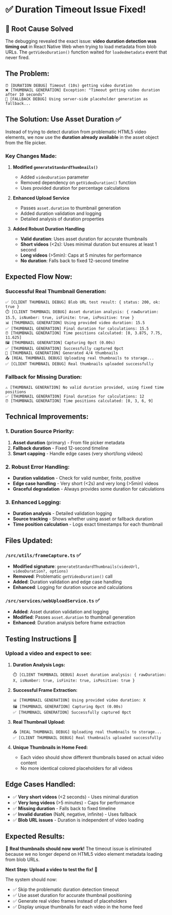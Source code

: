 # ✅ Duration Timeout Issue Fixed!

## 🎯 **Root Cause Solved**

The debugging revealed the exact issue: **video duration detection was timing out** in React Native Web when trying to load metadata from blob URLs. The `getVideoDuration()` function waited for `loadedmetadata` event that never fired.

## **The Problem:**
```
⏰ [DURATION DEBUG] Timeout (10s) getting video duration
❌ [THUMBNAIL GENERATION] Exception: "Timeout getting video duration after 10 seconds"
🔄 [FALLBACK DEBUG] Using server-side placeholder generation as fallback...
```

## **The Solution: Use Asset Duration** ✅

Instead of trying to detect duration from problematic HTML5 video elements, we now use the **duration already available** in the asset object from the file picker.

### **Key Changes Made:**

1. **Modified `generateStandardThumbnails()`**
   - Added `videoDuration` parameter 
   - Removed dependency on `getVideoDuration()` function
   - Uses provided duration for percentage calculations

2. **Enhanced Upload Service**
   - Passes `asset.duration` to thumbnail generation
   - Added duration validation and logging
   - Detailed analysis of duration properties

3. **Added Robust Duration Handling**
   - **Valid duration**: Uses asset duration for accurate thumbnails
   - **Short videos** (<2s): Uses minimal duration but ensures at least 1 second
   - **Long videos** (>5min): Caps at 5 minutes for performance
   - **No duration**: Falls back to fixed 12-second timeline

## **Expected Flow Now:**

### **Successful Real Thumbnail Generation:**
```
✅ [CLIENT THUMBNAIL DEBUG] Blob URL test result: { status: 200, ok: true }
⏱️ [CLIENT THUMBNAIL DEBUG] Asset duration analysis: { rawDuration: 15.5, isNumber: true, isFinite: true, isPositive: true }
📊 [THUMBNAIL GENERATION] Using provided video duration: 15.5
✅ [THUMBNAIL GENERATION] Final duration for calculations: 15.5
⏰ [THUMBNAIL GENERATION] Time positions calculated: [0, 3.875, 7.75, 11.625]
🖼️ [THUMBNAIL GENERATION] Capturing 0pct (0.00s)
✅ [THUMBNAIL GENERATION] Successfully captured 0pct
🎉 [THUMBNAIL GENERATION] Generated 4/4 thumbnails
📤 [REAL THUMBNAIL DEBUG] Uploading real thumbnails to storage...
✅ [CLIENT THUMBNAIL DEBUG] Real thumbnails uploaded successfully
```

### **Fallback for Missing Duration:**
```
⚠️ [THUMBNAIL GENERATION] No valid duration provided, using fixed time positions
✅ [THUMBNAIL GENERATION] Final duration for calculations: 12
⏰ [THUMBNAIL GENERATION] Time positions calculated: [0, 3, 6, 9]
```

## **Technical Improvements:**

### **1. Duration Source Priority:**
1. **Asset duration** (primary) - From file picker metadata
2. **Fallback duration** - Fixed 12-second timeline
3. **Smart capping** - Handle edge cases (very short/long videos)

### **2. Robust Error Handling:**
- **Duration validation** - Check for valid number, finite, positive
- **Edge case handling** - Very short (<2s) and very long (>5min) videos
- **Graceful degradation** - Always provides some duration for calculations

### **3. Enhanced Logging:**
- **Duration analysis** - Detailed validation logging
- **Source tracking** - Shows whether using asset or fallback duration
- **Time position calculation** - Logs exact timestamps for each thumbnail

## **Files Updated:**

### **`/src/utils/frameCapture.ts`** ✅
- **Modified signature**: `generateStandardThumbnails(videoUrl, videoDuration?, options)`
- **Removed**: Problematic `getVideoDuration()` call  
- **Added**: Duration validation and edge case handling
- **Enhanced**: Logging for duration source and calculations

### **`/src/services/webUploadService.ts`** ✅
- **Added**: Asset duration validation and logging
- **Modified**: Passes `asset.duration` to thumbnail generation
- **Enhanced**: Duration analysis before frame extraction

## **Testing Instructions** 🧪

### **Upload a video and expect to see:**

1. **Duration Analysis Logs:**
   ```
   ⏱️ [CLIENT THUMBNAIL DEBUG] Asset duration analysis: { rawDuration: X, isNumber: true, isFinite: true, isPositive: true }
   ```

2. **Successful Frame Extraction:**
   ```
   📊 [THUMBNAIL GENERATION] Using provided video duration: X
   🖼️ [THUMBNAIL GENERATION] Capturing 0pct (0.00s)
   ✅ [THUMBNAIL GENERATION] Successfully captured 0pct
   ```

3. **Real Thumbnail Upload:**
   ```
   📤 [REAL THUMBNAIL DEBUG] Uploading real thumbnails to storage...
   ✅ [CLIENT THUMBNAIL DEBUG] Real thumbnails uploaded successfully
   ```

4. **Unique Thumbnails in Home Feed:**
   - Each video should show different thumbnails based on actual video content
   - No more identical colored placeholders for all videos

## **Edge Cases Handled:**

- ✅ **Very short videos** (<2 seconds) - Uses minimal duration
- ✅ **Very long videos** (>5 minutes) - Caps for performance  
- ✅ **Missing duration** - Falls back to fixed timeline
- ✅ **Invalid duration** (NaN, negative, infinite) - Uses fallback
- ✅ **Blob URL issues** - Duration is independent of video loading

## **Expected Results:**

🎉 **Real thumbnails should now work!** The timeout issue is eliminated because we no longer depend on HTML5 video element metadata loading from blob URLs.

**Next Step: Upload a video to test the fix!** 🚀

The system should now:
- ✅ Skip the problematic duration detection timeout
- ✅ Use asset duration for accurate thumbnail positioning  
- ✅ Generate real video frames instead of placeholders
- ✅ Display unique thumbnails for each video in the home feed